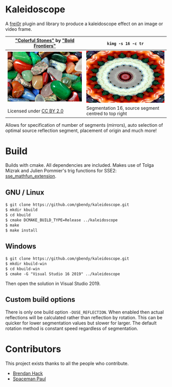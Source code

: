 # Kaleidoscope

A [frei0r](https://frei0r.dyne.org "frei0r") plugin and library to produce a kaleidoscope effect on an image or video frame.


| ["Colorful Stones"](https://www.flickr.com/photos/82955120@N05/7995277667 "Colorful Stones") by ["Bold Frontiers"](https://www.flickr.com/photos/82955120@N05 "Bold Frontiers") | `kimg -s 16 -c tr` |
| - | - |
| [![Colorful Stones](images/colorful_stones-400.jpg)](images/colorful_stones.jpg)  | [![Kaleidoscoped Colorful Stones](images/colorful_stones-tr16-400.jpg)](images/colorful_stones-tr16.jpg)  |
|Licensed under [CC BY 2.0](https://creativecommons.org/licenses/by/2.0/?ref=ccsearch&atype=html "CC BY 2.0") | Segmentation 16, source segment centred to top right|

Allows for specification of number of segments (mirrors), auto selection of optimal source reflection segment, placement of origin and much more!

# Build

Builds with cmake. All dependencies are included. Makes use of Tolga Mizrak and Julien Pommier's trig functions for 
SSE2: [sse_mathfun_extension](https://github.com/to-miz/sse_mathfun_extension "sse_mathfn_extension").

## GNU / Linux

```
$ git clone https://github.com/gbendy/kaleidoscope.git
$ mkdir kbuild
$ cd kbuild
$ cmake DCMAKE_BUILD_TYPE=Release ../kaleidoscope
$ make
$ make install
```

## Windows

```
$ git clone https://github.com/gbendy/kaleidoscope.git
$ mkdir kbuild-win
$ cd kbuild-win
$ cmake -G "Visual Studio 16 2019" ../kaleidoscope
```

Then open the solution in Visual Studio 2019.

## Custom build options

There is only one build option `-DUSE_REFLECTION`. When enabled then actual reflections will be calculated rather than reflection by rotation. This can be quicker for lower segmentation values but slower for larger. The default rotation method is constant speed regardless of segmentation.

# Contributors

This project exists thanks to all the people who contribute.

- [Brendan Hack](https://github.com/gbendy "Brendan Hack")
- [Spaceman Paul](https://github.com/SpacemanPaul "Spaceman Paul")
